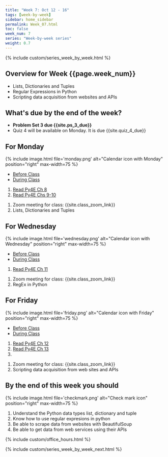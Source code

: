 ```yaml
---
title: "Week 7: Oct 12 - 16"
tags: [week-by-week]
sidebar: home_sidebar
permalink: Week_07.html
toc: false
week_num: 7
series: "Week-by-week series"
weight: 0.7
---
```


{% include custom/series_week_by_week.html %}

## Overview for Week {{page.week_num}}

* Lists, Dictionaries and Tuples
* Regular Expressions in Python
* Scripting data acquisition from websites and APIs

## What's due by the end of the week?

* **Problem Set 3 due {{site.ps_3_due}}**
* Quiz 4 will be available on Monday. It is due {{site.quiz_4_due}}

## For Monday

{% include image.html file='monday.png' alt="Calendar icon with Monday" position="right" max-width=75 %}

<ul id="MondayTabs" class="nav nav-tabs">
    <li class="active"><a href="#MonBefore" data-toggle="tab">Before Class</a></li>
    <li><a href="#MonDuring" data-toggle="tab">During Class</a></li>
</ul>
<div class="tab-content">
    <div role="tabpanel" class="tab-pane active" id="MonBefore">
        <ol>
          <li><a href="https://github.com/comptoolsres/Jupyter_content/blob/master/py4e_ch8_lists.ipynb">Read Py4E Ch 8</a></li>
          <li><a href="https://github.com/comptoolsres/Jupyter_content/blob/master/py4e_ch9-10_dictionaries_tuples.ipynb">Read Py4E Chs 9-10</a></li>
        </ol>
    </div>
    <div role="tabpanel" class="tab-pane" id="MonDuring">
        <ol>
          <li>Zoom meeting for class: {{site.class_zoom_link}}</li>
          <li>Lists, Dictionaries and Tuples
        </ol>
    </div>
</div>

## For Wednesday

{% include image.html file='wednesday.png' alt="Calendar icon with Wednesday" position="right" max-width=75 %}

<ul id="WednesdayTabs" class="nav nav-tabs">
    <li class="active"><a href="#WedBefore" data-toggle="tab">Before Class</a></li>
    <li><a href="#WedDuring" data-toggle="tab">During Class</a></li>
</ul>
<div class="tab-content">
    <div role="tabpanel" class="tab-pane active" id="WedBefore">
        <ol>
          <li><a href="https://github.com/comptoolsres/Jupyter_content/blob/master/py4e_ch11_regex.ipynb">Read Py4E Ch 11</a></li>
        </ol>
    </div>
    <div role="tabpanel" class="tab-pane" id="WedDuring">
        <ol>
          <li>Zoom meeting for class: {{site.class_zoom_link}}</li>
          <li>RegEx in Python</li>
        </ol>
    </div>
</div>

## For Friday

{% include image.html file='friday.png' alt="Calendar icon with Friday" position="right" max-width=75 %}

<ul id="FridayTabs" class="nav nav-tabs">
    <li class="active"><a href="#FriBefore" data-toggle="tab">Before Class</a></li>
    <li><a href="#FriDuring" data-toggle="tab">During Class</a></li>
</ul>
<div class="tab-content">
    <div role="tabpanel" class="tab-pane active" id="FriBefore">
        <ol>
          <li><a href="https://github.com/comptoolsres/Jupyter_content/blob/master/py4e_ch12_networked.ipynb">Read Py4E Ch 12</a></li>
          <li><a href="https://github.com/comptoolsres/Jupyter_content/blob/master/py4e_ch13_web_services.ipynb">Read Py4E Ch 13</a><li>
        </ol>
    </div>
    <div role="tabpanel" class="tab-pane" id="FriDuring">
        <ol>
          <li>Zoom meeting for class: {{site.class_zoom_link}}</li>
          <li>Scripting data acquisition from web sites and APIs
        </ol>
    </div>
</div>

## By the end of this week you should

{% include image.html file='checkmark.png' alt="Check mark icon" position="right" max-width=75 %}

1. Understand the Python data types list, dictionary and tuple
1. Know how to use regular expresions in python
1. Be able to scrape data from websites with BeautifulSoup
1. Be able to get data from web services using their APIs

{% include custom/office_hours.html %}

{% include custom/series_week_by_week_next.html %}